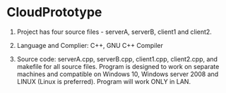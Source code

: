 # CloudPrototype

1. Project has four source files - serverA, serverB, client1 and client2.

2. Language and Complier: 
C++, GNU C++ Compiler

3. Source code:
serverA.cpp, serverB.cpp, client1.cpp, client2.cpp, and makefile for all source files.
Program is designed to work on separate machines and compatible on Windows 10, Windows server 2008 and LINUX (Linux is preferred).
Program will work ONLY in LAN.
